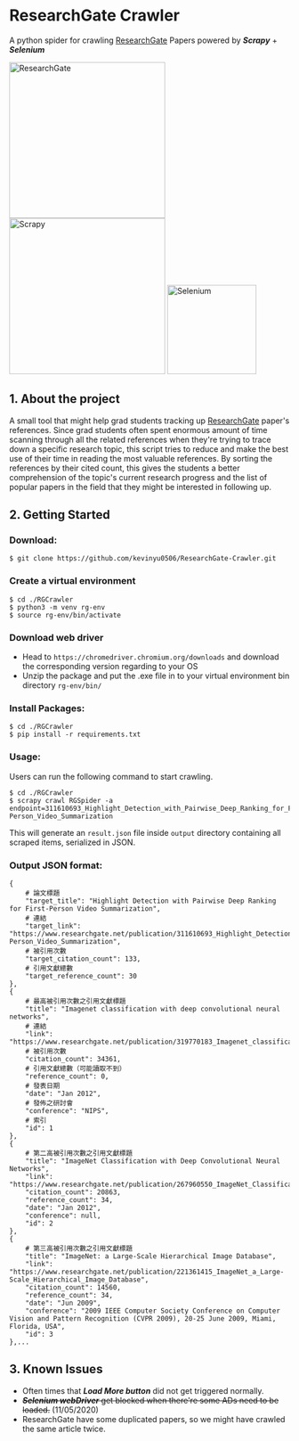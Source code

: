 # ResearchGate Crawler

A python spider for crawling <a href="https://www.researchgate.net/">ResearchGate</a> Papers powered by ***Scrapy*** + ***Selenium***

<a href="https://www.researchgate.net/"><img src="http://library.tmu.edu.tw/Upload/File/Form040602/20190318152002552.JPG" width="280" alt="ResearchGate"/></a>
<a href="https://scrapy.org/"><img src="https://miro.medium.com/max/1400/1*YJNS0JVl7RsVDTmORGZ6xA.png" width="280" alt="Scrapy"/></a>
<a href="https://selenium.dev"><img src="https://selenium.dev/images/selenium_logo_square_green.png" width="160" alt="Selenium"/></a>

## 1. About the project

A small tool that might help grad students tracking up <a href="https://www.researchgate.net/">ResearchGate</a> paper's references.
Since grad students often spent enormous amount of time scanning through all the related references when they're trying to trace down a specific 
research topic, this script tries to reduce and make the best use of their time in reading the most valuable references. By sorting the references 
by their cited count, this gives the students a better comprehension of the topic's current research progress and the list of popular papers in the field 
that they might be interested in following up.

## 2. Getting Started

### Download:
```
$ git clone https://github.com/kevinyu0506/ResearchGate-Crawler.git
```

### Create a virtual environment
```
$ cd ./RGCrawler
$ python3 -m venv rg-env
$ source rg-env/bin/activate
```

### Download web driver
* Head to `https://chromedriver.chromium.org/downloads` and download the corresponding version regarding to your OS
* Unzip the package and put the .exe file in to your virtual environment bin directory `rg-env/bin/`

### Install Packages:
```
$ cd ./RGCrawler
$ pip install -r requirements.txt
```

### Usage:

Users can run the following command to start crawling.
```
$ cd ./RGCrawler
$ scrapy crawl RGSpider -a endpoint=311610693_Highlight_Detection_with_Pairwise_Deep_Ranking_for_First-Person_Video_Summarization
```
This will generate an `result.json` file inside `output` directory containing all scraped items, serialized in JSON.

### Output JSON format:

```
{
    # 論文標題
    "target_title": "Highlight Detection with Pairwise Deep Ranking for First-Person Video Summarization",
    # 連結
    "target_link": "https://www.researchgate.net/publication/311610693_Highlight_Detection_with_Pairwise_Deep_Ranking_for_First-Person_Video_Summarization",
    # 被引用次數
    "target_citation_count": 133,
    # 引用文獻總數
    "target_reference_count": 30
},
{
    # 最高被引用次數之引用文獻標題
    "title": "Imagenet classification with deep convolutional neural networks",
    # 連結
    "link": "https://www.researchgate.net/publication/319770183_Imagenet_classification_with_deep_convolutional_neural_networks",
    # 被引用次數
    "citation_count": 34361,
    # 引用文獻總數（可能讀取不到）
    "reference_count": 0,
    # 發表日期
    "date": "Jan 2012",
    # 發佈之研討會
    "conference": "NIPS",
    # 索引
    "id": 1
},
{
    # 第二高被引用次數之引用文獻標題
    "title": "ImageNet Classification with Deep Convolutional Neural Networks",
    "link": "https://www.researchgate.net/publication/267960550_ImageNet_Classification_with_Deep_Convolutional_Neural_Networks",
    "citation_count": 20863,
    "reference_count": 34,
    "date": "Jan 2012",
    "conference": null,
    "id": 2
},
{
    # 第三高被引用次數之引用文獻標題
    "title": "ImageNet: a Large-Scale Hierarchical Image Database",
    "link": "https://www.researchgate.net/publication/221361415_ImageNet_a_Large-Scale_Hierarchical_Image_Database",
    "citation_count": 14560,
    "reference_count": 34,
    "date": "Jun 2009",
    "conference": "2009 IEEE Computer Society Conference on Computer Vision and Pattern Recognition (CVPR 2009), 20-25 June 2009, Miami, Florida, USA",
    "id": 3
},...
```

## 3. Known Issues
* Often times that ***Load More button*** did not get triggered normally.
* ~~***Selenium webDriver*** get blocked when there're some ADs need to be loaded.~~ (11/05/2020)
* ResearchGate have some duplicated papers, so we might have crawled the same article twice.
